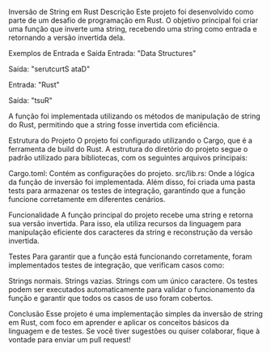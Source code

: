 Inversão de String em Rust
Descrição
Este projeto foi desenvolvido como parte de um desafio de programação em Rust. O objetivo principal foi criar uma função que inverte uma string, recebendo uma string como entrada e retornando a versão invertida dela.

Exemplos de Entrada e Saída
Entrada: "Data Structures"

Saída: "serutcurtS ataD"

Entrada: "Rust"

Saída: "tsuR"

A função foi implementada utilizando os métodos de manipulação de string do Rust, permitindo que a string fosse invertida com eficiência.

Estrutura do Projeto
O projeto foi configurado utilizando o Cargo, que é a ferramenta de build do Rust. A estrutura do diretório do projeto segue o padrão utilizado para bibliotecas, com os seguintes arquivos principais:

Cargo.toml: Contém as configurações do projeto.
src/lib.rs: Onde a lógica da função de inversão foi implementada.
Além disso, foi criada uma pasta tests para armazenar os testes de integração, garantindo que a função funcione corretamente em diferentes cenários.

Funcionalidade
A função principal do projeto recebe uma string e retorna sua versão invertida. Para isso, ela utiliza recursos da linguagem para manipulação eficiente dos caracteres da string e reconstrução da versão invertida.

Testes
Para garantir que a função está funcionando corretamente, foram implementados testes de integração, que verificam casos como:

Strings normais.
Strings vazias.
Strings com um único caractere.
Os testes podem ser executados automaticamente para validar o funcionamento da função e garantir que todos os casos de uso foram cobertos.

Conclusão
Esse projeto é uma implementação simples da inversão de string em Rust, com foco em aprender e aplicar os conceitos básicos da linguagem e de testes. Se você tiver sugestões ou quiser colaborar, fique à vontade para enviar um pull request!

